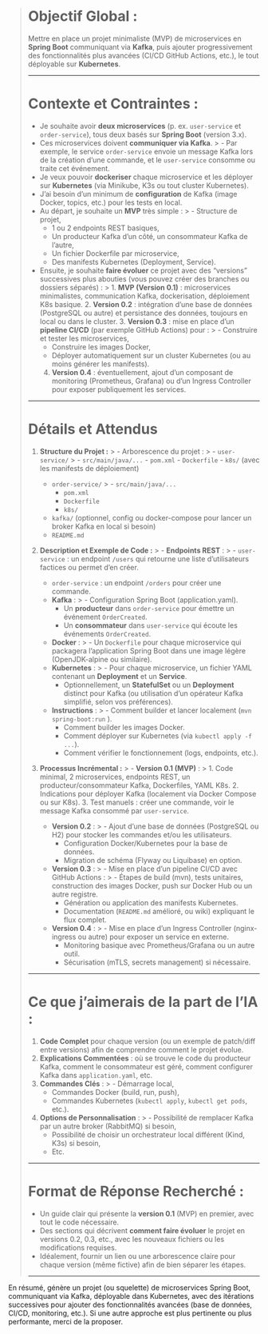 > # **Objectif Global :**
> Mettre en place un projet minimaliste (MVP) de microservices en **Spring Boot** communiquant via **Kafka**, puis ajouter progressivement des
fonctionnalités plus avancées (CI/CD GitHub Actions, etc.), le tout déployable sur **Kubernetes**.
>
> ---
>
> # **Contexte et Contraintes :**
>
> - Je souhaite avoir **deux microservices** (p. ex. `user-service` et `order-service`), tous deux basés sur **Spring Boot** (version 3.x).
> - Ces microservices doivent **communiquer via Kafka**.
    >   - Par exemple, le service `order-service` envoie un message Kafka lors de la création d’une commande, et le `user-service` consomme ou traite cet
          événement.
> - Je veux pouvoir **dockeriser** chaque microservice et les déployer sur **Kubernetes** (via Minikube, K3s ou tout cluster Kubernetes).
> - J’ai besoin d’un minimum de **configuration** de Kafka (image Docker, topics, etc.) pour les tests en local.
> - Au départ, je souhaite un **MVP** très simple :
    >   - Structure de projet,
>   - 1 ou 2 endpoints REST basiques,
>   - Un producteur Kafka d’un côté, un consommateur Kafka de l’autre,
>   - Un fichier Dockerfile par microservice,
>   - Des manifests Kubernetes (Deployment, Service).
> - Ensuite, je souhaite **faire évoluer** ce projet avec des “versions” successives plus abouties (vous pouvez créer des branches ou dossiers
    séparés) :
    >   1. **MVP (Version 0.1)** : microservices minimalistes, communication Kafka, dockerisation, déploiement K8s basique.
>   2. **Version 0.2** : intégration d’une base de données (PostgreSQL ou autre) et persistance des données, toujours en local ou dans le cluster.
>   3. **Version 0.3** : mise en place d’un **pipeline CI/CD** (par exemple GitHub Actions) pour :
       >      - Construire et tester les microservices,
>      - Construire les images Docker,
>      - Déployer automatiquement sur un cluster Kubernetes (ou au moins générer les manifests).
>   4. **Version 0.4** : éventuellement, ajout d’un composant de monitoring (Prometheus, Grafana) ou d’un Ingress Controller pour exposer publiquement
       les services.
>
> ---
>
> # **Détails et Attendus**
>
> 1. **Structure du Projet :**
     >    - Arborescence du projet :
            >      - `user-service/`
                     >        - `src/main/java/...`
>        - `pom.xml`
>        - `Dockerfile`
>        - `k8s/` (avec les manifests de déploiement)
>      - `order-service/`
         >        - `src/main/java/...`
>        - `pom.xml`
>        - `Dockerfile`
>        - `k8s/`
>      - `kafka/` (optionnel, config ou docker-compose pour lancer un broker Kafka en local si besoin)
>      - `README.md`
>
> 2. **Description et Exemple de Code :**
     >    - **Endpoints REST** :
            >      - `user-service` : un endpoint `/users` qui retourne une liste d’utilisateurs factices ou permet d’en créer.
>      - `order-service` : un endpoint `/orders` pour créer une commande.
>    - **Kafka** :
       >      - Configuration Spring Boot (application.yaml).
>      - Un **producteur** dans `order-service` pour émettre un événement `OrderCreated`.
>      - Un **consommateur** dans `user-service` qui écoute les événements `OrderCreated`.
>    - **Docker** :
       >      - Un `Dockerfile` pour chaque microservice qui packagera l’application Spring Boot dans une image légère (OpenJDK-alpine ou similaire).
>    - **Kubernetes** :
       >      - Pour chaque microservice, un fichier YAML contenant un **Deployment** et un **Service**.
>      - Optionnellement, un **StatefulSet** ou un **Deployment** distinct pour Kafka (ou utilisation d’un opérateur Kafka simplifié, selon vos
         préférences).
>    - **Instructions** :
       >      - Comment builder et lancer localement (`mvn spring-boot:run` ).
>      - Comment builder les images Docker.
>      - Comment déployer sur Kubernetes (via `kubectl apply -f ...`).
>      - Comment vérifier le fonctionnement (logs, endpoints, etc.).
>
> 3. **Processus Incrémental :**
     >    - **Version 0.1 (MVP)** :
            >      1. Code minimal, 2 microservices, endpoints REST, un producteur/consommateur Kafka, Dockerfiles, YAML K8s.
>      2. Indications pour déployer Kafka (localement via Docker Compose ou sur K8s).
>      3. Test manuels : créer une commande, voir le message Kafka consommé par `user-service`.
>    - **Version 0.2** :
       >      - Ajout d’une base de données (PostgreSQL ou H2) pour stocker les commandes et/ou les utilisateurs.
>      - Configuration Docker/Kubernetes pour la base de données.
>      - Migration de schéma (Flyway ou Liquibase) en option.
>    - **Version 0.3** :
       >      - Mise en place d’un pipeline CI/CD avec GitHub Actions :
                >        - Étapes de build (mvn), tests unitaires, construction des images Docker, push sur Docker Hub ou un autre registre.
>        - Génération ou application des manifests Kubernetes.
>      - Documentation (`README.md` amélioré, ou wiki) expliquant le flux complet.
>    - **Version 0.4** :
       >      - Mise en place d’un Ingress Controller (nginx-ingress ou autre) pour exposer un service en externe.
>      - Monitoring basique avec Prometheus/Grafana ou un autre outil.
>      - Sécurisation (mTLS, secrets management) si nécessaire.
>
> ---
>
> # **Ce que j’aimerais de la part de l’IA :**
>
> 1. **Code Complet** pour chaque version (ou un exemple de patch/diff entre versions) afin de comprendre comment le projet évolue.
> 2. **Explications Commentées** : où se trouve le code du producteur Kafka, comment le consommateur est géré, comment configurer Kafka dans
     `application.yaml`, etc.
> 3. **Commandes Clés** :
     >    - Démarrage local,
>    - Commandes Docker (build, run, push),
>    - Commandes Kubernetes (`kubectl apply`, `kubectl get pods`, etc.).
> 4. **Options de Personnalisation** :
     >    - Possibilité de remplacer Kafka par un autre broker (RabbitMQ) si besoin,
>    - Possibilité de choisir un orchestrateur local différent (Kind, K3s) si besoin,
>    - Etc.
>
> ---
>
> # **Format de Réponse Recherché :**
>
> - Un guide clair qui présente la **version 0.1** (MVP) en premier, avec tout le code nécessaire.
> - Des sections qui décrivent **comment faire évoluer** le projet en versions 0.2, 0.3, etc., avec les nouveaux fichiers ou les modifications
    requises.
> - Idéalement, fournir un lien ou une arborescence claire pour chaque version (même fictive) afin de bien séparer les étapes.
>
> ---
>
En résumé, génère un projet (ou squelette) de microservices Spring Boot, communiquant via Kafka, déployable dans Kubernetes, avec des itérations
successives pour ajouter des fonctionnalités avancées (base de données, CI/CD, monitoring, etc.). Si une autre approche est plus pertinente ou plus
performante, merci de la proposer.